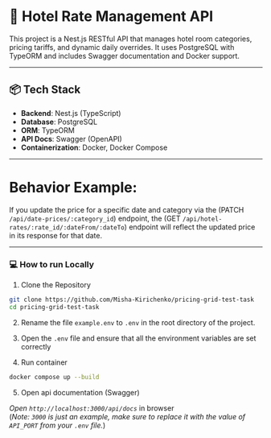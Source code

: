 # 🏨 Hotel Rate Management API

This project is a Nest.js RESTful API that manages hotel room categories, pricing tariffs, and dynamic daily overrides. It uses PostgreSQL with TypeORM and includes Swagger documentation and Docker support.

---

## 📦 Tech Stack

- **Backend**: Nest.js (TypeScript)
- **Database**: PostgreSQL
- **ORM**: TypeORM
- **API Docs**: Swagger (OpenAPI)
- **Containerization**: Docker, Docker Compose

---

# Behavior Example:

If you update the price for a specific date and category via the (PATCH `/api/date-prices/:category_id`) endpoint, the (GET `/api/hotel-rates/:rate_id/:dateFrom/:dateTo`) endpoint will reflect the updated price in its response for that date.

---

### 💻 How to run Locally

1. Clone the Repository

```bash
git clone https://github.com/Misha-Kirichenko/pricing-grid-test-task
cd pricing-grid-test-task
```

2. Rename the file `example.env` to `.env` in the root directory of the project.

3. Open the `.env` file and ensure that all the environment variables are set correctly

4. Run container

```bash
docker compose up --build
```

5. Open api documentation (Swagger)

_Open `http://localhost:3000/api/docs`_ in browser  
(_Note: `3000` is just an example, make sure to replace it with the value of `API_PORT` from your `.env` file._)
